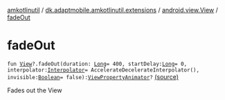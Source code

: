 [amkotlinutil](../../index.md) / [dk.adaptmobile.amkotlinutil.extensions](../index.md) / [android.view.View](index.md) / [fadeOut](./fade-out.md)

# fadeOut

`fun `[`View`](https://developer.android.com/reference/android/view/View.html)`?.fadeOut(duration: `[`Long`](https://kotlinlang.org/api/latest/jvm/stdlib/kotlin/-long/index.html)` = 400, startDelay: `[`Long`](https://kotlinlang.org/api/latest/jvm/stdlib/kotlin/-long/index.html)` = 0, interpolator: `[`Interpolator`](https://developer.android.com/reference/android/view/animation/Interpolator.html)` = AccelerateDecelerateInterpolator(), invisible: `[`Boolean`](https://kotlinlang.org/api/latest/jvm/stdlib/kotlin/-boolean/index.html)` = false): `[`ViewPropertyAnimator`](https://developer.android.com/reference/android/view/ViewPropertyAnimator.html)`?` [(source)](https://github.com/adaptmobile-organization/amkotlinutil/tree/master/amkotlinutil/amkotlinutil/src/main/java/dk/adaptmobile/amkotlinutil/extensions/ViewAnimationExtensions.kt#L47)

Fades out the View


